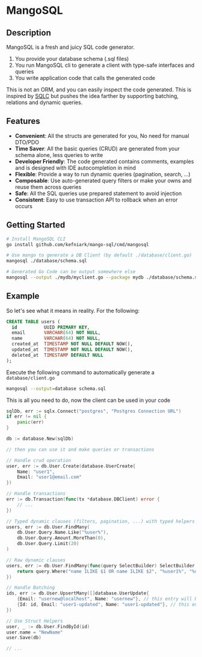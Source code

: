 # MangoSQL

## Description

MangoSQL is a fresh and juicy SQL code generator.

1. You provide your database schema (.sql files)
2. You run MangoSQL cli to generate a client with type-safe interfaces and queries
3. You write application code that calls the generated code

This is not an ORM, and you can easily inspect the code generated.
This is inspired by [SQLC](https://github.com/sqlc-dev/sqlc) but pushes the idea farther by supporting batching, relations and dynamic queries.

## Features

* **Convenient**: All the structs are generated for you, No need for manual DTO/PDO
* **Time Saver**: All the basic queries (CRUD) are generated from your schema alone, less queries to write
* **Developer Friendly**: The code generated contains comments, examples and is designed with IDE autocompletion in mind 
* **Flexible**: Provide a way to run dynamic queries (pagination, search, ...)
* **Composable**: Use auto-generated query filters or make your owns and reuse them across queries
* **Safe**: All the SQL queries use prepared statement to avoid injection
* **Consistent**: Easy to use transaction API to rollback when an error occurs

## Getting Started

```sh
# Install MangoSQL CLI
go install github.com/kefniark/mango-sql/cmd/mangosql

# Use mango to generate a DB Client (by default ./database/client.go)
mangosql ./database/schema.sql

# Generated Go Code can be output somewhere else
mangosql --output ./mydb/myclient.go --package mydb ./database/schema.sql
```

## Example 

So let's see what it means in reality. For the following:
```sql
CREATE TABLE users (
  id          UUID PRIMARY KEY,
  email       VARCHAR(64) NOT NULL,
  name        VARCHAR(64) NOT NULL,
  created_at  TIMESTAMP NOT NULL DEFAULT NOW(),
  updated_at  TIMESTAMP NOT NULL DEFAULT NOW(),
  deleted_at  TIMESTAMP DEFAULT NULL
);
```

Execute the following command to automatically generate a `database/client.go`
```sh
mangosql --output=database schema.sql
```

This is all you need to do, now the client can be used in your code
```go
sqlDb, err := sqlx.Connect("postgres", "Postgres Connection URL")
if err != nil {
    panic(err)
}

db := database.New(sqlDb)

// then you can use it and make queries or transactions

// Handle crud operation
user, err := db.User.Create(database.UserCreate{
    Name: "user1",
    Email: "user1@email.com"
})

// Handle transactions
err := db.Transaction(func(tx *database.DBClient) error {
    // ...
})

// Typed dynamic clauses (filters, pagination, ...) with typed helpers
users, err := db.User.FindMany(
    db.User.Query.Name.Like("%user%"),
    db.User.Query.Amount.MoreThan(0),
    db.User.Query.Limit(20)
)

// Raw dynamic clauses
users, err := db.User.FindMany(func(query SelectBuilder) SelectBuilder {
	return query.Where("name ILIKE $1 OR name ILIKE $2", "%user1%", "%user2%")
})

// Handle Batching
ids, err := db.User.UpsertMany([]database.UserUpdate{
    {Email: "usernew@localhost", Name: "usernew"}, // this entry will be inserted
    {Id: id, Email: "user1-updated", Name: "user1-updated"}, // this entry will be updated
})

// Use Struct Helpers
user, _ := db.User.FindById(id)
user.name = "NewName"
user.Save(db)

// ...

```
